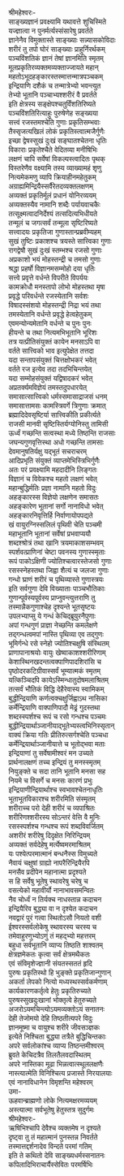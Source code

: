 श्रीमहेश्वरः-  
साङ्ख्यज्ञानं प्रवक्ष्यामि यथावत्ते शुचिस्मिते  
यज्ज्ञात्वा न पुनर्मर्त्यस्संसारेषु प्रवर्तते  
ज्ञानेनैव विमुक्तास्ते साङ्ख्याः सन्न्यासकोविदाः  
शरीरं तु तपो घोरं साङ्ख्याः प्राहुर्निरर्थकम्  
पञ्चविंशतिकं ज्ञानं तेषां ज्ञानमिति स्मृतम्  
मूलप्रकृतिरव्यक्तमव्यक्ताज्जायते महान्  
महतोऽभूदहङ्कारस्तस्मात्तन्मात्रपञ्चकम्  
इन्द्रियाणि दशैकं च तन्मात्रेभ्यो भवन्त्युत  
तेभ्यो भूतानि पञ्चाभ्यश्शरीरं वै प्रवर्तते  
इति क्षेत्रस्य सङ्क्षेपश्चतुर्विंशतिरिष्यते  
पञ्चविंशतिरित्याहुः पुरुषेणेह सङ्ख्यया  
सत्त्वं रजस्तमश्चेति गुणाः प्रकृतिसम्भवाः  
तैस्सृजत्यखिलं लोकं प्रकृतिस्त्वात्मजैर्गुणैः  
इच्छा द्वेषस्सुखं दुःखं सङ्घातश्चेतना धृतिः  
विकाराः प्रकृतेश्चैते वेदितव्या मनीषिभिः  
लक्षणं चापि सर्वेषां विकल्पस्त्वादितः पृथक्  
विस्तरेणैव वक्ष्यामि तस्य व्याख्यामहं शृणु  
नित्यमेकमणु व्यापि क्रियाहीनमहेतुकम्  
अग्राह्यमिन्द्रियैस्सर्वैरेतदव्यक्तलक्षणम्  
अव्यक्तं प्रकृतिर्मूलं प्रधानं योनिरव्ययम्  
अव्यक्तस्यैव नामानि शब्दैः पर्यायवाचकैः  
तत्सूक्ष्मत्वादनिर्देश्यं तत्सदित्यभिधीयते  
तन्मूलं च जगत्सर्वं तन्मूला सृष्टिरिष्यते  
सत्त्वादयः प्रकृतिजा गुणास्तान्प्रब्रवीम्यहम्  
सुखं तुष्टिः प्रकाशश्च त्रयस्ते सात्त्विका गुणाः  
रागद्वेषौ सुखं दुःखं स्तम्भश्च रजसो गुणाः  
अप्रकाशो भयं मोहस्तन्द्री च तमसो गुणाः  
श्रद्धा प्रहर्षो विज्ञानमसम्मोहो दया धृतिः  
सत्त्वे प्रवृत्ते वर्धन्ते विपरीते विपर्ययः  
कामक्रोधौ मनस्तापो लोभो मोहस्तथा मृषा  
प्रवृद्धे परिवर्धन्ते रजस्येतानि सर्वशः  
विषादस्संशयो मोहस्तन्द्री निद्रा भयं तथा  
तमस्येतानि वर्धन्ते प्रवृद्धे हेत्वहेतुकम्  
एवमन्योन्यमेतानि वर्धन्ते च पुनः पुनः  
हीयन्ते च तथा नित्यमभिभूतानि भूरिशः  
तत्र यत्प्रीतिसंयुक्तं कायेन मनसाऽपि वा  
वर्तते सात्त्विको भाव इत्युपेक्षेत तत्तदा  
यदा सन्तापसंयुक्तं चित्तक्षोभकरं भवेत्  
वर्तते रज इत्येव तदा तदभिचिन्तयेत्  
यदा सम्मोहसंयुक्तं यद्विषादकरं भवेत्  
अप्रतर्क्यमविज्ञेयं तमस्तदुपधारयेत्  
समासात्सात्त्विको धर्मस्समासाद्राजसं धनम्  
समासात्तामसः कामस्त्रिवर्गे त्रिगुणाः क्रमात्  
ब्रह्मादिदेवसृष्टिर्या सात्त्विकीति प्रकीर्त्यते  
राजसी मानवी सृष्टिस्तिर्यग्योनिस्तु तामिसी  
ऊर्ध्वं गच्छन्ति सत्वस्था मध्ये तिष्ठन्ति राजसाः  
जघन्यगुणवृत्तिस्था अधो गच्छन्ति तामसाः  
देवमानुषतिर्यक्षु यद्भूतं सचराचरम्  
आदिप्रभृति संयुक्तं व्याप्तमेभिस्त्रिभिर्गुणैः  
अतः परं प्रवक्ष्यामि महदादीनि लिङ्गतः  
विज्ञानं च विवेकश्च महतो लक्षणं भवेत्  
महान्बुद्धिर्मतिः प्रज्ञा नामानि महतो विदुः  
अहङ्कारस्स विज्ञेयो लक्षणेन समासतः  
अहङ्कारेण भूतानां सर्गो नानाविधो भवेत्  
अहङ्कारनिवृत्तिर्हि निर्वाणायोपपद्यते  
खं वायुरग्निस्सलिलं पृथिवी चेति पञ्चमी  
महाभूतानि भूतानां सर्वेषां प्रभवाप्ययौ  
शब्दश्श्रोत्रं तथा खानि त्रयमाकाशसम्भवम्  
स्पर्शवत्प्राणिनां चेष्टा पवनस्य गुणास्स्मृताः  
रूपं पाकोऽक्षिणी ज्योतिश्चत्वारस्तेजसो गुणाः  
रसस्स्नेहस्तथा जिह्वा शैत्यं च जलजा गुणाः  
गन्धो घ्राणं शरीरं च पृथिव्यास्ते गुणास्त्रयः  
इति सर्वगुणा देवि विख्याताः पाञ्चभौतिकाः  
गुणान्पूर्वस्यपूर्वस्य प्राप्नुवन्त्युत्तराणि तु  
तस्मान्नैकगुणाश्चेह दृश्यन्ते भूतसृष्टयः  
उपलभ्याप्सु ये गन्धं केचिद्ब्रूयुरनैपुणाः  
अपां गन्धगुणं प्राज्ञा नेच्छन्ति कमलेक्षणे  
तद्गन्धत्वमपां नास्ति पृथिव्या एव तद्गुणः  
भूमिर्गन्धे रसे स्नेहो ज्योतिश्चक्षुषि संस्थितम्  
प्राणापानाश्रयोः वायुः खेष्वाकाशश्शरीरिणाम्  
केशास्थिनखदन्तत्वक्पाणिपादशिरांसि च  
पृष्ठोदरकटिग्रीवास्सर्वं भूम्यात्मकं स्मृतम्  
यत्किञ्चिदपि कायेऽस्मिन्धातुदोषमलाश्रितम्  
तत्सर्वं भौतिकं विद्धि देहैरेवास्य स्वामिकम्  
बुद्धीन्द्रियाणि कर्णत्वक्चक्षुर्जिह्वाऽथ नासिका  
कर्मेन्द्रियाणि वाक्पाणिपादौ मेढ्रं गुदस्तथा  
शब्दस्स्पर्शश्च रूपं च रसो गन्धश्च पञ्चमः  
बुद्धीन्द्रियार्थाञ्जानीयाद्भूतेभ्यस्त्वभिनिस्सृतान्  
वाक्यं क्रिया गतिः प्रीतिरुत्सर्गश्चेति पञ्चधा  
कर्मेन्द्रियार्थाञ्जानीयात्ते च भूतोद्भवा मताः  
इन्द्रियाणां तु सर्वेषामीश्वरं मन उच्यते  
प्रार्थनालक्षणं तच्च इन्द्रियं तु मनस्स्मृतम्  
नियुङ्क्ते च सदा तानि भूतानि मनसा सह  
नियमे च विसर्गे च मनसः कारणं प्रभुः  
इन्द्रियाणीन्द्रियार्थाश्च स्वभावश्चेतनाधृतिः  
भूताभूतविकारश्च शरीरमिति संस्मृतम्  
शरीराच्च परो देही शरीरं च व्यपाश्रितः  
शरीरिणश्शरीरस्य सोऽन्तरं वेत्ति वै मुनिः  
रसस्स्पर्शश्च गन्धश्च रूपं शब्दविवर्जितम्  
अशरीरं शरीरेषु दिदृक्षेत निरिन्द्रियम्  
अव्यक्तं सर्वदेहेषु मर्त्येष्वमरमाश्रितम्  
यः पश्येत्परमात्मानं बन्धनैस्स विमुच्यते  
नैवायं चक्षुषां ग्राह्यो नापरैरिन्द्रियैरपि  
मनसैव प्रदीपेन महानात्मा प्रदृश्यते  
स हि सर्वेषु भूतेषु स्थावरेषु चरेषु च  
वसत्येको महावीर्यो नानाभावसमन्वितः  
नैव चोर्ध्वं न तिर्यक्च नाधस्तान्न कदाचन  
इन्द्रियैरिव बुद्ध्या वा न दृश्येत कदाचन  
नवद्वारं पुरं गत्वा स्थितोऽसौ नियतो वशी  
ईश्वरस्सर्वलोकेषु स्थावरस्य चरस्य च  
तमेवाहुरणुभ्योऽणुं तं महद्भ्यो महत्तरम्  
बहुधा सर्वभूतानि व्याप्य तिष्ठति शाश्वतम्  
क्षेत्रज्ञमेकतः कृत्वा सर्वं क्षेत्रमथैकतः  
एवं संविमृशेज्ज्ञानी संयतस्सततं हृदि  
पुरुषः प्रकृतिस्थो हि भुङ्क्ते प्रकृतिजान्गुणान्  
अकर्ता लेपको नित्यो मध्यस्थस्सर्वकर्मणाम्  
कार्यकारणकर्तृत्वे हेतुः प्रकृतिरुच्यते  
पुरुषस्सुखदुःखानां भोक्तृत्वे हेतुरुच्यते  
अजरोऽयमचिन्त्योऽयमव्यक्तोऽयं सनातनः  
देही तेजोमयो देहि तिष्ठतीत्यपरे विदुः  
ज्ञानमूष्मा च वायुश्च शरीरे जीवसञ्ज्ञकः  
इत्येते निश्चिता बुद्ध्या तत्रैते बुद्धिचिन्तकाः  
अपरे सर्वलोकांश्च व्याप्य तिष्ठन्तमीश्वरम्  
ब्रुवते केचिदत्रैव तिलतैलवदास्थितम्  
अपरे नास्तिका मूढा भिन्नत्वात्स्थूललक्षणैः  
नास्त्यात्मेति विनिश्चित्य प्रजास्ते निरयालयाः  
एवं नानाविधानेन विमृशन्ति महेश्वरम्  
उमा-  
ऊहवान्ब्राह्मणो लोके नित्यमक्षरमव्ययम्  
अस्त्यात्मा सर्वभूतेषु हेतुस्तत्र सुदुर्गमः  
श्रीमहेश्वरः-  
ऋषिभिश्चापि देवैश्च व्यक्तमेष न दृश्यते  
दृष्ट्वा तु तं महात्मानं पुनस्तन्न निवर्तते  
तस्मात्तद्दर्शनादेव विन्दते परमां गतिम्     
इति ते कथितो देवि साङ्ख्यधर्मस्सनातनः  
कपिलादिभिराचार्यैस्सेवितः परमर्षिभिः  
